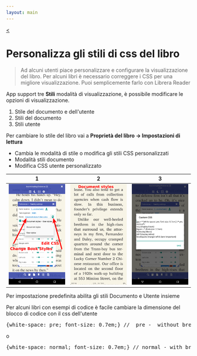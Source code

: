 ```yaml
---
layout: main
---
```

[<](/wiki/faq/it)

# Personalizza gli stili di css del libro

> Ad alcuni utenti piace personalizzare e configurare la visualizzazione del libro. Per alcuni libri è necessario correggere i CSS per una migliore visualizzazione.
Puoi semplicemente farlo con Librera Reader

App support tre __Stili__ modalità di visualizzazione, è possibile modificare le opzioni di visualizzazione.

1. Stile del documento e dell&#39;utente
2. Stili del documento
3. Stili utente

Per cambiare lo stile del libro vai a
__Proprietà del libro -&gt; Impostazioni di lettura__

* Cambia le modalità di stile o modifica gli stili CSS personalizzati
* Modalità stili documento
* Modifica CSS utente personalizzato

|1|2|3|
|-|-|-|
|![](1.png)|![](2.png)|![](3.png)|


Per impostazione predefinita abilita gli stili Documento e Utente insieme

Per alcuni libri con esempi di codice è facile cambiare la dimensione del blocco di codice con il css dell&#39;utente
<pre>
{white-space: pre; font-size: 0.7em;} //  pre -  without break lines
</pre>

o

<pre>
{white-space: normal; font-size: 0.7em;} // normal - with break lines
</pre>
